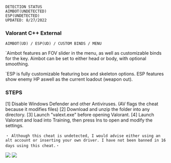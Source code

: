 ```sh-session
DETECTION STATUS
AIMBOT(UNDETECTED)
ESP(UNDETECTED)
UPDATED: 8/27/2022
```


###  Valorant C++ External
```sh-session
AIMBOT(UD) / ESP(UD) / CUSTOM BINDS / MENU
```
`Aimbot features an FOV slider in the menu, as well as customizable binds for the key. Aimbot can be set to either head or body, with optional smoothing.

`ESP is fully customizable featuring box and skeleton options. ESP features show enemy HP aswell as the current loadout (weapon out).

### STEPS
[1] Disable Windows Defender and other Antiviruses. (AV flags the cheat because it modifies files)
[2] Download and unzip the folder into any directory.
[3] Launch "valext.exe" before opening Valorant.
[4] Launch Valorant and load into Training, then press Ins to open and modify the settings.

 ```sh-session
・ Although this cheat is undetected, I would advise either using an alt account or inserting your own driver. I have not been banned in 16 days using this cheat.・ 
```                
                           
<img src="https://user-images.githubusercontent.com/62274829/187018354-cd41d782-df8f-4edd-9dc3-b795083b7026.jpeg">
<img src="https://user-images.githubusercontent.com/62274829/187018356-e5e6900e-abae-4834-8a4b-082247f72beb.png">
 
 
